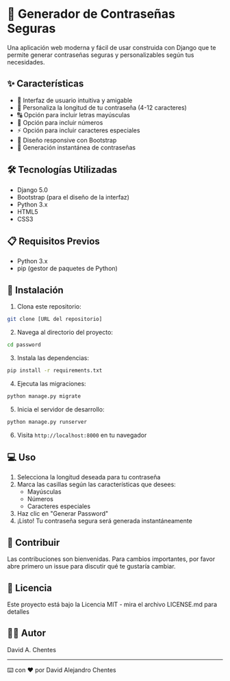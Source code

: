 # 🔐 Generador de Contraseñas Seguras

Una aplicación web moderna y fácil de usar construida con Django que te permite generar contraseñas seguras y personalizables según tus necesidades.

## ✨ Características

- 🎯 Interfaz de usuario intuitiva y amigable
- 📏 Personaliza la longitud de tu contraseña (4-12 caracteres)
- 🔠 Opción para incluir letras mayúsculas
- 🔢 Opción para incluir números
- ⚡ Opción para incluir caracteres especiales
- 🎨 Diseño responsive con Bootstrap
- 🚀 Generación instantánea de contraseñas

## 🛠️ Tecnologías Utilizadas

- Django 5.0
- Bootstrap (para el diseño de la interfaz)
- Python 3.x
- HTML5
- CSS3

## 📋 Requisitos Previos

- Python 3.x
- pip (gestor de paquetes de Python)

## 🚀 Instalación

1. Clona este repositorio:
```bash
git clone [URL del repositorio]
```

2. Navega al directorio del proyecto:
```bash
cd password
```

3. Instala las dependencias:
```bash
pip install -r requirements.txt
```

4. Ejecuta las migraciones:
```bash
python manage.py migrate
```

5. Inicia el servidor de desarrollo:
```bash
python manage.py runserver
```

6. Visita `http://localhost:8000` en tu navegador

## 💻 Uso

1. Selecciona la longitud deseada para tu contraseña
2. Marca las casillas según las características que desees:
   - Mayúsculas
   - Números
   - Caracteres especiales
3. Haz clic en "Generar Password"
4. ¡Listo! Tu contraseña segura será generada instantáneamente

## 🤝 Contribuir

Las contribuciones son bienvenidas. Para cambios importantes, por favor abre primero un issue para discutir qué te gustaría cambiar.

## 📄 Licencia

Este proyecto está bajo la Licencia MIT - mira el archivo LICENSE.md para detalles

## 👨‍💻 Autor

David A. Chentes

---
⌨️ con ❤️ por David Alejandro Chentes